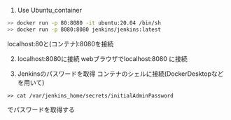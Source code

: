 1. Use Ubuntu_container
```sh 
>> docker run -p 80:8080 -it ubuntu:20.04 /bin/sh
>> docker run -p 8080:8080 jenkins/jenkins:latest
```
localhost:80と(コンテナ):8080を接続

2. localhost:8080に接続
webブラウザでlocalhost:8080
に接続

3. Jenkinsのパスワードを取得
コンテナのシェルに接続(DockerDesktopなどを用いて)
```
>> cat /var/jenkins_home/secrets/initialAdminPassword
```
でパスワードを取得する